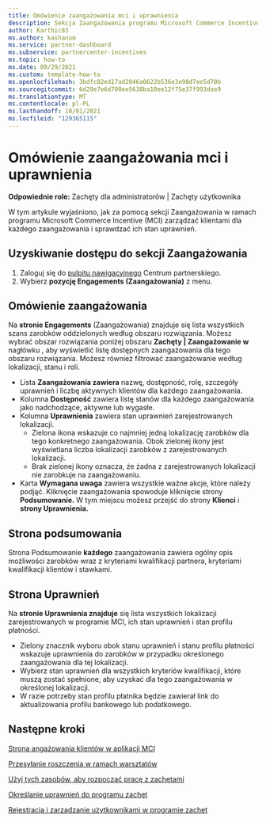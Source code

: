 ```yaml
---
title: Omówienie zaangażowania mci i uprawnienia
description: Sekcja Zaangażowania programu Microsoft Commerce Incentive (MCI) umożliwia wyświetlanie stanu, zarządzanie klientami, konfigurowanie warsztatów i przesyłanie roszczeń z warsztatów.
author: Karthic83
ms.author: kashanum
ms.service: partner-dashboard
ms.subservice: partnercenter-incentives
ms.topic: how-to
ms.date: 09/29/2021
ms.custom: template-how-to
ms.openlocfilehash: 3bdfc02ed17ad2046a0622b536e3e98d7ee5d70b
ms.sourcegitcommit: 6d29e7e6d700ee5638ba10ee12f75e37f993dae9
ms.translationtype: MT
ms.contentlocale: pl-PL
ms.lasthandoff: 10/01/2021
ms.locfileid: "129365115"
---
```

# <a name="mci-engagements-overview-and-eligibility"></a>Omówienie zaangażowania mci i uprawnienia

**Odpowiednie role:** Zachęty dla administratorów | Zachęty użytkownika

W tym artykule wyjaśniono,  jak za pomocą sekcji Zaangażowania w ramach programu Microsoft Commerce Incentive (MCI) zarządzać klientami dla każdego zaangażowania i sprawdzać ich stan uprawnień.

## <a name="access-the-engagements-section"></a>Uzyskiwanie dostępu do sekcji Zaangażowania
1. Zaloguj się do [pulpitu nawigacyjnego](https://partner.microsoft.com/dashboard) Centrum partnerskiego.
2. Wybierz **pozycję Engagements (Zaangażowania)** z menu.

## <a name="engagements-overview"></a>Omówienie zaangażowania
Na **stronie Engagements** (Zaangażowania) znajduje się lista wszystkich szans zarobków oddzielonych według obszaru rozwiązania. Możesz wybrać obszar rozwiązania poniżej obszaru **Zachęty | Zaangażowanie w** nagłówku , aby wyświetlić listę dostępnych zaangażowania dla tego obszaru rozwiązania. Możesz również filtrować zaangażowanie według lokalizacji, stanu i roli.
- Lista **Zaangażowania zawiera** nazwę, dostępność, rolę, szczegóły uprawnień i liczbę aktywnych klientów dla każdego zaangażowania.
- Kolumna **Dostępność** zawiera listę stanów dla każdego zaangażowania jako nadchodzące, aktywne lub wygasłe. 
- Kolumna **Uprawnienia** zawiera stan uprawnień zarejestrowanych lokalizacji. 
   - Zielona ikona wskazuje co najmniej jedną lokalizację zarobków dla tego konkretnego zaangażowania. Obok zielonej ikony jest wyświetlana liczba lokalizacji zarobków z zarejestrowanych lokalizacji. 
   - Brak zielonej ikony oznacza, że żadna z zarejestrowanych lokalizacji nie zarobkuje na zaangażowaniu. 
- Karta **Wymagana uwaga** zawiera wszystkie ważne akcje, które należy podjąć. Kliknięcie zaangażowania spowoduje kliknięcie strony **Podsumowanie.** W tym miejscu możesz przejść do strony **Klienci** i **strony Uprawnienia.**

## <a name="summary-page"></a>Strona podsumowania
Strona Podsumowanie **każdego** zaangażowania zawiera ogólny opis możliwości zarobków wraz z kryteriami kwalifikacji partnera, kryteriami kwalifikacji klientów i stawkami. 

## <a name="eligibility-page"></a>Strona Uprawnień
Na **stronie Uprawnienia znajduje** się lista wszystkich lokalizacji zarejestrowanych w programie MCI, ich stan uprawnień i stan profilu płatności.
- Zielony znacznik wyboru obok stanu uprawnień i stanu profilu płatności wskazuje uprawnienia do zarobków w przypadku określonego zaangażowania dla tej lokalizacji. 
- Wybierz stan uprawnień dla wszystkich kryteriów kwalifikacji, które muszą zostać spełnione, aby uzyskać dla tego zaangażowania w określonej lokalizacji.
- W razie potrzeby stan profilu płatnika będzie zawierał link do aktualizowania profilu bankowego lub podatkowego.



## <a name="next-steps"></a>Następne kroki
[Strona angażowania klientów w aplikacji MCI](/partner-center/mci-engagements-customers)

[Przesyłanie roszczenia w ramach warsztatów](/partner-center/mci-engagements-workshop)

[Użyj tych zasobów, aby rozpocząć pracę z zachętami](/partner-center/incentives-get-started-intro)

[Określanie uprawnień do programu zachęt](/partner-center/incentives-determined-your-program-eligibility)

[Rejestracja i zarządzanie użytkownikami w programie zachęt](/incentives-enroll)